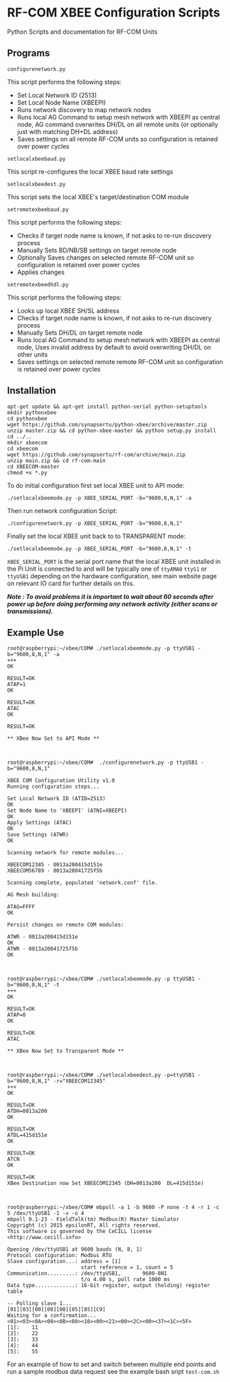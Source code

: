 # RF-COM XBEE Configuration Scripts

Python Scripts and documentation for RF-COM Units



## Programs

```configurenetwork.py``` 

This script performs the following steps:
- Set Local Network ID (2513)
- Set Local Node Name (XBEEPI)
- Runs network discovery to map network nodes
- Runs local AG Command to setup mesh network with XBEEPI as central node,
  AG command overwrites DH/DL on all remote units (or optionally just with matching DH+DL address)
- Saves settings on all remote RF-COM units so configuration is retained over power cycles

```setlocalxbeebaud.py```

This script re-configures the local XBEE baud rate settings

```setlocalxbeedest.py```

This script sets the local XBEE's target/destination COM module 

```setremotexbeebaud.py```

This script performs the following steps:
- Checks if target node name is known, if not asks to re-run discovery process
- Manually Sets BD/NB/SB settings on target remote node 
- Optionally Saves changes on selected remote RF-COM unit so configuration is retained over
  power cycles
- Applies changes

```setremotexbeedhdl.py```

This script performs the following steps:
- Looks up local XBEE SH/SL address
- Checks if target node name is known, if not asks to re-run discovery process
- Manually Sets DH/DL on target remote node 
- Runs local AG Command to setup mesh network with XBEEPI as central node,
  Uses invalid address by default to avoid overwriting DH/DL on other units
- Saves settings on selected remote remote RF-COM unit so configuration is retained over
  power cycles




## Installation


```
apt-get update && apt-get install python-serial python-setuptools
mkdir pythonxbee
cd pythonxbee
wget https://github.com/synapsertu/python-xbee/archive/master.zip
unzip master.zip && cd python-xbee-master && python setup.py install
cd ../..
mkdir xbeecom
cd xbeecom
wget https://github.com/synapsertu/rf-com/archive/main.zip
unzip main.zip && cd rf-com-main
cd XBEECOM-master
chmod +x *.py
```


To do initial configuration first set local XBEE unit to API mode:
```
./setlocalxbeemode.py -p XBEE_SERIAL_PORT -b="9600,8,N,1" -a
```

Then run network configuration Script:
```
./configurenetwork.py -p XBEE_SERIAL_PORT -b="9600,8,N,1"
```

Finally set the local XBEE unit back to to TRANSPARENT mode:
```
./setlocalxbeemode.py -p XBEE_SERIAL_PORT -b="9600,8,N,1" -t
```

```XBEE_SERIAL_PORT``` is the serial port name that the local XBEE unit installed in the Pi Unit is connected to and will be typically one of ```ttyAMA0``` ```ttyS1``` or ```ttyUSB1``` depending on the hardware configuration, see main website page on relevant IO card for further details on this.


***Note : To avoid problems it is important to wait about 60 seconds after power up before doing performing any network activity (either scans or transmissions).***



## Example Use

```
root@raspberrypi:~/xbee/COM# ./setlocalxbeemode.py -p ttyUSB1 -b="9600,8,N,1" -a
+++
OK

RESULT=OK
ATAP=1
OK

RESULT=OK
ATAC
OK

RESULT=OK

** XBee Now Set to API Mode **



root@raspberrypi:~/xbee/COM#  ./configurenetwork.py -p ttyUSB1 -b="9600,8,N,1"

XBEE COM Configuration Utility v1.0
Running configuration steps...

Set Local Network ID (ATID=2513)
OK
Set Node Name to 'XBEEPI' (ATNI=XBEEPI)
OK
Apply Settings (ATAC)
OK
Save Settings (ATWR)
OK

Scanning network for remote modules...

XBEECOM12345 - 0013a200415d151e
XBEECOM56789 - 0013a20041725f5b

Scanning complete, populated 'network.conf' file.

AG Mesh building:

ATAG=FFFF
OK

Persist changes on remote COM modules:

ATWR - 0013a200415d151e
OK
ATWR - 0013a20041725f5b
OK



root@raspberrypi:~/xbee/COM# ./setlocalxbeemode.py -p ttyUSB1 -b="9600,8,N,1" -t
+++
OK

RESULT=OK
ATAP=0
OK

RESULT=OK
ATAC

** XBee Now Set to Transparent Mode **



root@raspberrypi:~/xbee/COM# ./setlocalxbeedest.py -p=ttyUSB1 -b="9600,8,N,1" -r="XBEECOM12345"
+++
OK

RESULT=OK
ATDH=0013a200
OK

RESULT=OK
ATDL=415d151e
OK

RESULT=OK
ATCN
OK

RESULT=OK
XBee Destination now Set XBEECOM12345 (DH=0013a200  DL=415d151e)



root@raspberrypi:~/xbee/COM# mbpoll -a 1 -b 9600 -P none -t 4 -r 1 -c 5 /dev/ttyUSB1 -1 -v -o 4
mbpoll 0.1-23 - FieldTalk(tm) Modbus(R) Master Simulator
Copyright (c) 2015 epsilonRT, All rights reserved.
This software is governed by the CeCILL license <http://www.cecill.info>

Opening /dev/ttyUSB1 at 9600 bauds (N, 8, 1)
Protocol configuration: Modbus RTU
Slave configuration...: address = [1]
                        start reference = 1, count = 5
Communication.........: /dev/ttyUSB1,       9600-8N1
                        t/o 4.00 s, poll rate 1000 ms
Data type.............: 16-bit register, output (holding) register table

-- Polling slave 1...
[01][03][00][00][00][05][85][C9]
Waiting for a confirmation...
<01><03><0A><00><0B><00><16><00><21><00><2C><00><37><1C><5F>
[1]:    11
[2]:    22
[3]:    33
[4]:    44
[5]:    55
```

For an example of how to set and switch between multiple end points and run a sample modbus data request see the example bash sript ```test-com.sh```



